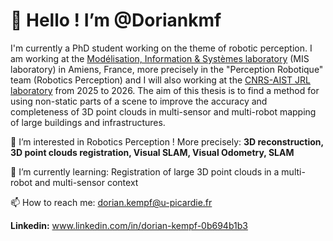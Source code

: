 # 👋 Hello ! I’m @Doriankmf

I'm currently a PhD student working on the theme of robotic perception. I am working at the [Modélisation, Information & Systèmes laboratory](./https://www.mis.u-picardie.fr) (MIS laboratory) in Amiens, France, more precisely in the "Perception Robotique" team (Robotics Perception) and I will also working at the [CNRS-AIST JRL laboratory](./https://unit.aist.go.jp/jrl-22022/en/) from 2025 to 2026.
The aim of this thesis is to find a method for using non-static parts of a scene to improve the accuracy and completeness of 3D point clouds in multi-sensor and multi-robot mapping of large buildings and infrastructures.

👀 I’m interested in Robotics Perception ! More precisely: **3D reconstruction, 3D point clouds registration, Visual SLAM, Visual Odometry, SLAM**

:thought_balloon: I’m currently learning: Registration of large 3D point clouds in a multi-robot and multi-sensor context

📫 How to reach me: dorian.kempf@u-picardie.fr
  
**Linkedin:** www.linkedin.com/in/dorian-kempf-0b694b1b3

<!---
Doriankmf/Doriankmf is a ✨ special ✨ repository because its `README.md` (this file) appears on your GitHub profile.
You can click the Preview link to take a look at your changes.
--->
